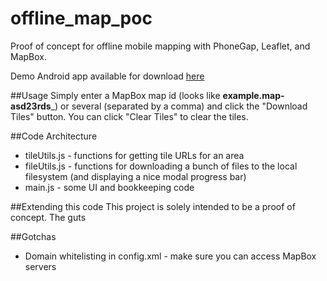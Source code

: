 offline_map_poc
===============
Proof of concept for offline mobile mapping with PhoneGap, Leaflet, and MapBox.

Demo Android app available for download [here](https://build.phonegap.com/apps/311874/share)

##Usage
Simply enter a MapBox map id (looks like __example.map-asd23rds___) or several
(separated by a comma) and click the "Download Tiles" button.  You can click
"Clear Tiles" to clear the tiles.

##Code Architecture
 * tileUtils.js - functions for getting tile URLs for an area
 * fileUtils.js - functions for downloading a bunch of files to the local
 filesystem (and displaying a nice modal progress bar)
 * main.js - some UI and bookkeeping code

##Extending this code
This project is solely intended to be a proof of concept.  The guts  

##Gotchas
 * Domain whitelisting in config.xml - make sure you can access MapBox servers